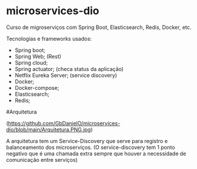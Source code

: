 # microservices-dio
Curso de migroserviços com Spring Boot, Elasticsearch, Redis, Docker, etc.

Tecnologias e frameworks usados:
- Spring boot;
- Spring Web; (Rest)
- Spring cloud;
- Spring actuator; (checa status da aplicação)
- Netflix Eureka Server; (service discovery)
- Docker;
- Docker-compose;
- Elasticsearch;
- Redis;

#Arquitetura

(https://github.com/GbDanielO/microservices-dio/blob/main/Arquitetura.PNG.jpg)

A arquitetura tem um Service-Discovery que serve para registro e balanceamento dos microserviços.
(O service-discovery tem 1 ponto negativo que é uma chamada extra sempre que houver a necessidade
de comunicação entre serviços)
